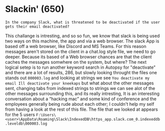 # Slackin' (650)
`In the company Slack, what is threatened to be deactivated if the user gets their email deactivated?`

This challange is intresting, and so so fun, we know that slack is being used two ways on this machine, the app and via a web browser. The slack App is based off a web browser, like Discord and MS Teams. For this reason messages aren't stored on the client in a chat.log style file, we need to go deeper. Because its based of a Web browser chances are that the client caches the messages somwhere on the system, but where?
The next logical setep is to run another keyword search in Autopsy for "deactivate" and there are a lot of results, 286, but slowly looking throught the files one stands out `000003.log` and looking at strings we see `You deactivate my email Ill deactivate your kneekaps` but what about the other messages sent, changing tabs from indexed strings to strings we can see alot of the other messages surrounding this, and its really intresting, It is an interesting conversation about a “hacking mac” and some kind of conference and the employees generally being rude about each other; I couldn't help my self from having a look at the rest of this file.
The file that we looked at appears for the 5 users `F:\Users\<user>\AppData\Roaming\Slack\IndexedDB\https_app.slack.com_0.indexeddb.leveldb\000003.log`